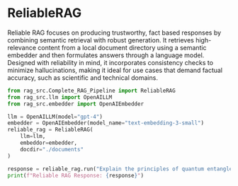 # ReliableRAG

Reliable RAG focuses on producing trustworthy, fact based responses by combining semantic retrieval with robust generation. It retrieves high-relevance content from a local document directory using a semantic embedder and then formulates answers through a language model. Designed with reliability in mind, it incorporates consistency checks to minimize hallucinations, making it ideal for use cases that demand factual accuracy, such as scientific and technical domains.

```python title="Reliable RAG" linenums="1"
from rag_src.Complete_RAG_Pipeline import ReliableRAG
from rag_src.llm import OpenAILLM
from rag_src.embedder import OpenAIEmbedder

llm = OpenAILLM(model="gpt-4")
embedder = OpenAIEmbedder(model_name="text-embedding-3-small")
reliable_rag = ReliableRAG(
    llm=llm,
    embeddor=embedder,
    docdir="./documents"
)

response = reliable_rag.run("Explain the principles of quantum entanglement")
print(f"Reliable RAG Response: {response}")
```
